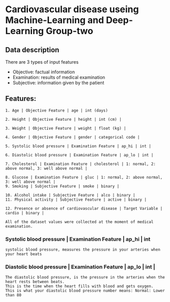 # Cardiovascular disease useing Machine-Learning and Deep-Learning  Group-two 

##  Data description
There are 3 types of input features

* Objective: factual information
* Examination: results of medical examination
* Subjective: information given by the patient

## Features:
```
1. Age | Objective Feature | age | int (days)

2. Height | Objective Feature | height | int (cm) |

3. Weight | Objective Feature | weight | float (kg) |

4. Gender | Objective Feature | gender | categorical code |

5. Systolic blood pressure | Examination Feature | ap_hi | int |

6. Diastolic blood pressure | Examination Feature | ap_lo | int |

7. Cholesterol | Examination Feature | cholesterol | 1: normal, 2: above normal, 3: well above normal |

8. Glucose | Examination Feature | gluc | 1: normal, 2: above normal, 3: well above normal |
9. Smoking | Subjective Feature | smoke | binary |

10. Alcohol intake | Subjective Feature | alco | binary |
11. Physical activity | Subjective Feature | active | binary |

12. Presence or absence of cardiovascular disease | Target Variable | cardio | binary |

All of the dataset values were collected at the moment of medical examination.
```


### Systolic blood pressure | Examination Feature | ap_hi | int
```
systolic blood pressure, measures the pressure in your arteries when your heart beats
```
### Diastolic blood pressure | Examination Feature | ap_lo | int |
```
The diastolic blood pressure, is the pressure in the arteries when the heart rests between beats.
This is the time when the heart fills with blood and gets oxygen.
This is what your diastolic blood pressure number means: Normal: Lower than 80
```


